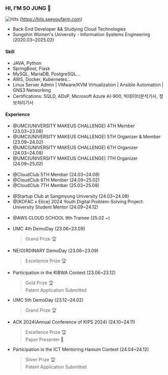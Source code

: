 ### HI, I'M SO JUNG 👋
![Hits](https://hits.seeyoufarm.com/api/count/incr/badge.svg?url=https://github.com/xxoznge&count_bg=%2379C83D&title_bg=%23555555&icon=&icon_color=%23E7E7E7&title=hits&edge_flat=false)
(https://hits.seeyoufarm.com)
- Back-End Developer && Studying Cloud Technologies
- Sungshin Women's University - Information Systems Engineering (2020.03~2025.02)

#### Skill
- JAVA, Python
- SpringBoot, Flask
- MySQL, MariaDB, PostgreSQL...
- AWS, Docker, Kubernetes...
- Linux Server Admin | VMware/KVM Virtualization | Ansible Automation | GNS3 Networking
- Certifications: SQLD, ADsP, Microsoft Azure AI-900, 빅데이터분석기사, 정보처리기사

#### Experience
- @UMC(UNIVERSITY MAKEUS CHALLENGE) 4TH Member (23.03~23.08)
- @UMC(UNIVERSITY MAKEUS CHALLENGE) 5TH Organizer & Member (23.09~24.02)
- @UMC(UNIVERSITY MAKEUS CHALLENGE) 6TH Organizer (24.03~24.08)
- @UMC(UNIVERSITY MAKEUS CHALLENGE) 7TH Organizer (24.09~25.02)
<br/><br/>
- @CloudClub 5TH Member (24.03~24.08)
- @CloudClub 6TH Member (24.09~25.02)
- @CloudClub 7TH Member (25.03~25.08)
<br/><br/>
- @Startup Club at Sangmyung University (24.03~24.08)
- @[KOFAC x Elice] 2024 Youth Digital Problem-Solving Project: University Student Mentor (24.09~24.12)
<br/><br/>
- @AWS CLOUD SCHOOL 9th Trainee (25.02 ~)
<br/><br/>
- UMC 4th DemoDay (23.06~23.09)
  > Grand Prize 🏆
- NE(O)RDINARY DemoDay (23.06~23.09)
  > Excellence Prize 🏆
- Participation in the KIBWA Contest (23.06~23.12)
  > Gold Prize 🏆<br/>
  > Patent Application Submitted
- UMC 5th DemoDay (23.12~24.02)
  > Grand Prize 🏆
- ACK 2024(Annual Conference of KIPS 2024) (24.10~24.11)
  > Excellence Prize 🏆<br/>
  > Paper Presenter 📢
- Participation in the ICT Mentoring Hanium Contest (24.04~24.12)
  > Silver Prize 🏆<br/>
  > Patent Application Submitted
